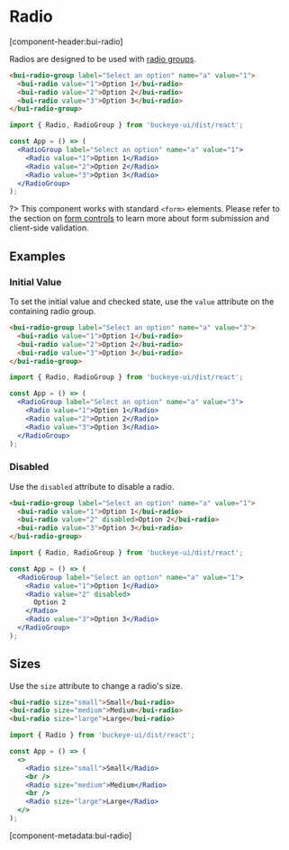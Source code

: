 # Radio

[component-header:bui-radio]

Radios are designed to be used with [radio groups](/components/radio-group).

```html preview
<bui-radio-group label="Select an option" name="a" value="1">
  <bui-radio value="1">Option 1</bui-radio>
  <bui-radio value="2">Option 2</bui-radio>
  <bui-radio value="3">Option 3</bui-radio>
</bui-radio-group>
```

```jsx react
import { Radio, RadioGroup } from 'buckeye-ui/dist/react';

const App = () => (
  <RadioGroup label="Select an option" name="a" value="1">
    <Radio value="1">Option 1</Radio>
    <Radio value="2">Option 2</Radio>
    <Radio value="3">Option 3</Radio>
  </RadioGroup>
);
```

?> This component works with standard `<form>` elements. Please refer to the section on [form controls](/getting-started/form-controls) to learn more about form submission and client-side validation.

## Examples

### Initial Value

To set the initial value and checked state, use the `value` attribute on the containing radio group.

```html preview
<bui-radio-group label="Select an option" name="a" value="3">
  <bui-radio value="1">Option 1</bui-radio>
  <bui-radio value="2">Option 2</bui-radio>
  <bui-radio value="3">Option 3</bui-radio>
</bui-radio-group>
```

```jsx react
import { Radio, RadioGroup } from 'buckeye-ui/dist/react';

const App = () => (
  <RadioGroup label="Select an option" name="a" value="3">
    <Radio value="1">Option 1</Radio>
    <Radio value="2">Option 2</Radio>
    <Radio value="3">Option 3</Radio>
  </RadioGroup>
);
```

### Disabled

Use the `disabled` attribute to disable a radio.

```html preview
<bui-radio-group label="Select an option" name="a" value="1">
  <bui-radio value="1">Option 1</bui-radio>
  <bui-radio value="2" disabled>Option 2</bui-radio>
  <bui-radio value="3">Option 3</bui-radio>
</bui-radio-group>
```

```jsx react
import { Radio, RadioGroup } from 'buckeye-ui/dist/react';

const App = () => (
  <RadioGroup label="Select an option" name="a" value="1">
    <Radio value="1">Option 1</Radio>
    <Radio value="2" disabled>
      Option 2
    </Radio>
    <Radio value="3">Option 3</Radio>
  </RadioGroup>
);
```

## Sizes

Use the `size` attribute to change a radio's size.

```html preview
<bui-radio size="small">Small</bui-radio>
<bui-radio size="medium">Medium</bui-radio>
<bui-radio size="large">Large</bui-radio>
```

```jsx react
import { Radio } from 'buckeye-ui/dist/react';

const App = () => (
  <>
    <Radio size="small">Small</Radio>
    <br />
    <Radio size="medium">Medium</Radio>
    <br />
    <Radio size="large">Large</Radio>
  </>
);
```

[component-metadata:bui-radio]

